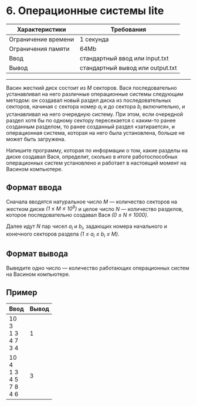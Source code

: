 # 6. Операционные системы lite

|Характеристики|Требования|
|---|---|
|Ограничение времени|1 секунда|
|Ограничения памяти|64Mb|
|Ввод|стандартный ввод или input.txt|
|Вывод|стандартный вывод или output.txt|
---
Васин жесткий диск состоит из *M* секторов. Вася последовательно устанавливал на него различные операционные системы следующим методом: он создавал новый раздел диска из последовательных секторов, начиная с сектора номер *a<sub>i</sub>* и до сектора *b<sub>i</sub>* включительно, и устанавливал на него очередную систему. При этом, если очередной раздел хотя бы по одному сектору пересекается с каким-то ранее созданным разделом, то ранее созданный раздел «затирается», и операционная система, которая на него была установлена, больше не может быть загружена.

Напишите программу, которая по информации о том, какие разделы на диске создавал Вася, определит, сколько в итоге работоспособных операционных систем установлено и работает в настоящий момент на Васином компьютере.

## Формат ввода

Сначала вводятся натуральное число *M* — количество секторов на жестком диске *(1 ≤ M ≤ 10<sup>9</sup>)* и целое число *N* — количество разделов, которое последовательно создавал Вася *(0 ≤ N ≤ 1000)*.

Далее идут *N* пар чисел *a<sub>i</sub>* и *b<sub>i</sub>*, задающих номера начального и конечного секторов раздела *(1 ≤ a<sub>i</sub> ≤ b<sub>i</sub> ≤ M)*.

## Формат вывода

Выведите одно число — количество работающих операционных систем на Васином компьютере.

## Пример

|Ввод|Вывод|
|---|---|
|10<br>3<br>1 3<br>4 7<br>3 4|1|
|10<br>4<br>1 3<br>4 5<br>7 8<br>4 6|3|
